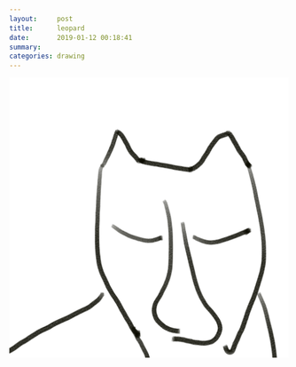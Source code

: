 ```yaml
---
layout:     post
title:      leopard
date:       2019-01-12 00:18:41
summary:    
categories: drawing
---
```

![leopard](/images/diary/leopard.png ".")
